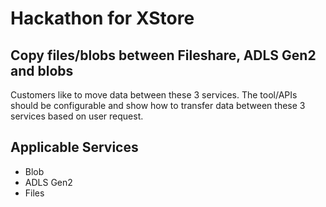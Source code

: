 # Hackathon for XStore

## Copy files/blobs between Fileshare, ADLS Gen2 and blobs

Customers like to move data between these 3 services. The tool/APIs should be configurable and show how to transfer data between these 3 services based on user request. 

## Applicable Services

* Blob
* ADLS Gen2
* Files